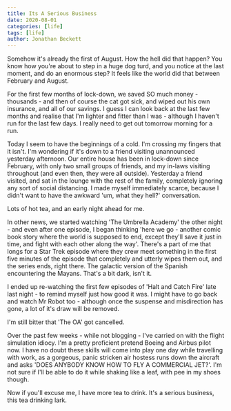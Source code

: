 ```yaml
---
title: Its A Serious Business
date: 2020-08-01
categories: [life]
tags: [life]
author: Jonathan Beckett
---
```


Somehow it's already the first of August. How the hell did that happen? You know how you're about to step in a huge dog turd, and you notice at the last moment, and do an enormous step? It feels like the world did that between February and August.

For the first few months of lock-down, we saved SO much money - thousands - and then of course the cat got sick, and wiped out his own insurance, and all of our savings. I guess I can look back at the last few months and realise that I'm lighter and fitter than I was - although I haven't run for the last few days. I really need to get out tomorrow morning for a run.

Today I seem to have the beginnings of a cold. I'm crossing my fingers that it isn't. I'm wondering if it's down to a friend visiting unannounced yesterday afternoon. Our entire house has been in lock-down since February, with only two small groups of friends, and my in-laws visiting throughout (and even then, they were all outside). Yesterday a friend visited, and sat in the lounge with the rest of the family, completely ignoring any sort of social distancing. I made myself immediately scarce, because I didn't want to have the awkward 'um, what they hell?' conversation.

Lots of hot tea, and an early night ahead for me.

In other news, we started watching 'The Umbrella Academy' the other night - and even after one episode, I began thinking 'here we go - another comic book story where the world is supposed to end, except they'll save it just in time, and fight with each other along the way'. There's a part of me that longs for a Star Trek episode where they crew meet something in the first five minutes of the episode that completely and utterly wipes them out, and the series ends, right there. The galactic version of the Spanish encountering the Mayans. That's a bit dark, isn't it.

I ended up re-watching the first few episodes of 'Halt and Catch Fire' late last night - to remind myself just how good it was. I might have to go back and watch Mr Robot too - although once the suspense and misdirection has gone, a lot of it's draw will be removed.

I'm still bitter that 'The OA' got cancelled.

Over the past few weeks - while not blogging - I've carried on with the flight simulation idiocy. I'm a pretty proficient pretend Boeing and Airbus pilot now. I have no doubt these skills will come into play one day while travelling with work, as a gorgeous, panic stricken air hostess runs down the aircraft and asks 'DOES ANYBODY KNOW HOW TO FLY A COMMERCIAL JET?'. I'm not sure if I'll be able to do it while shaking like a leaf, with pee in my shoes though.

Now if you'll excuse me, I have more tea to drink. It's a serious business, this tea drinking lark.